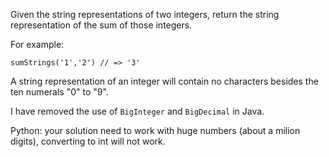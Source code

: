 Given the string representations of two integers, return the string representation of the sum of those integers.

For example:
```
sumStrings('1','2') // => '3'
```
A string representation of an integer will contain no characters besides the ten numerals "0" to "9".

I have removed the use of `BigInteger` and `BigDecimal` in Java.

Python: your solution need to work with huge numbers (about a milion digits), converting to int will not work.